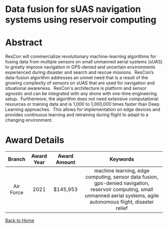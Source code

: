 
Data fusion for sUAS navigation systems using reservoir computing
=================================================================

# Abstract


ResCon will commercialize revolutionary machine-learning algorithms for fusing data from multiple sensors on small unmanned aerial systems (sUAS) to greatly improve navigation in GPS-denied and uncertain environments experienced during disaster and search and rescue missions.  ResCon’s data-fusion algorithm addresses an unmet need that is a result of the growing complexity of sensors on sUAS that are used for navigation and situational awareness.  ResCon's architecture is platform and sensor agnostic and can be integrated with any drone with one-time engineering setup.  Furthermore, the algorithm does not need extensive computational resources or training data and is 1,000 to 1,000,000 times faster than Deep Learning approaches.  This allows for implementation on edge devices and provides continuous learning and retraining during flight to adapt to a changing environment.  

# Award Details

|Branch|Award Year|Award Amount|Keywords|
| :---: | :---: | :---: | :---: |
|Air Force|2021|$145,953|machine learning, edge computing, sensor data fusion, gps-denied navigation, reservoir computing, small unmanned aerial systems, agile autonomous flight, disaster relief|
  
  


[Back to Home](https://github.com/chrischow/dod_sbir_awards/Reports/DJ/#1784)